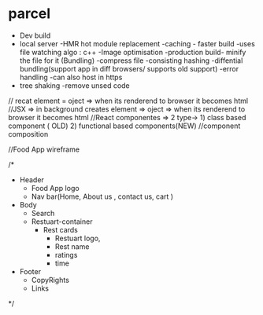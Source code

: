 # parcel
- Dev build
- local server
-HMR hot module replacement
-caching - faster build
-uses file watching algo : c++
-Image optimisation
-production build- minify the file for it (Bundling)
-compress file
-consisting hashing
-diffential bundling(support app in diff browsers/ supports old support)
-error handling
-can also host in https
- tree shaking -remove unsed code 



// recat element = oject => when its renderend to browser it becomes html
//JSX => in background creates element => oject => when its renderend to browser it becomes html
//React componentes => 2 type-> 1) class based component ( OLD) 2) functional based components(NEW)
//component composition


//Food App wireframe

/*
* Header
  - Food App logo
  - Nav bar(Home, About us , contact us, cart )
* Body
  - Search
  - Restuart-container
    - Rest cards
        - Restuart logo,
        - Rest name
        - ratings
        - time 
* Footer
  - CopyRights
  - Links

*/